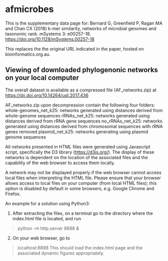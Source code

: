 # afmicrobes

This is the supplementary data page for: 
Bernard G, Greenfield P, Ragan MA and Chan CX (2018) k-mer similarity, networks of microbial genomes and taxonomic rank. mSystems 3: e00257-18.
https://doi.org/10.1128/mSystems.00257-18

This replaces the the original URL indicated in the paper, hosted on bioinformatics.org.au.

## Viewing of downloaded phylogenonic networks on your local computer

The overall dataset is available as a compressed file (AF_networks.zip) at https://dx.doi.org/10.14264/uql.2017.436

AF_networks.zip upon decompression contain the following four folders:
whole-genomes_net_k25: networks generated using distances derived from whole-genome sequences
rRNAs_net_k25: networks generated using distances derived from rRNA gene sequences
no_rRNAs_net_k25: networks generated using distances derived from chromosomal sequences with rRNA genes removed
plasmid_net_k25: networks generating using plasmid genome sequences

All networks presented in HTML files were generated using Javascript script, specifically the D3 library (https://d3js.org/). The display of these networks is dependent on the location of the associated files and the capability of the web browser to access them locally.

A network may not be displayed properly if the web browser cannot access local files when interpreting the HTML file. Please ensure that your browser allows access to local files on your computer (from local HTML files); this option is disabled by default in some browsers, e.g. Google Chrome and Firefox.

An example for a solution using Python3:
1. After extracting the files, on a terminal go to the directory where the index.html file is located, and run
> python -m http.server 8888 &
2. On your web browser, go to
> localhost:8888
This should load the index.html page and the associated dynamic figures appropriately.
